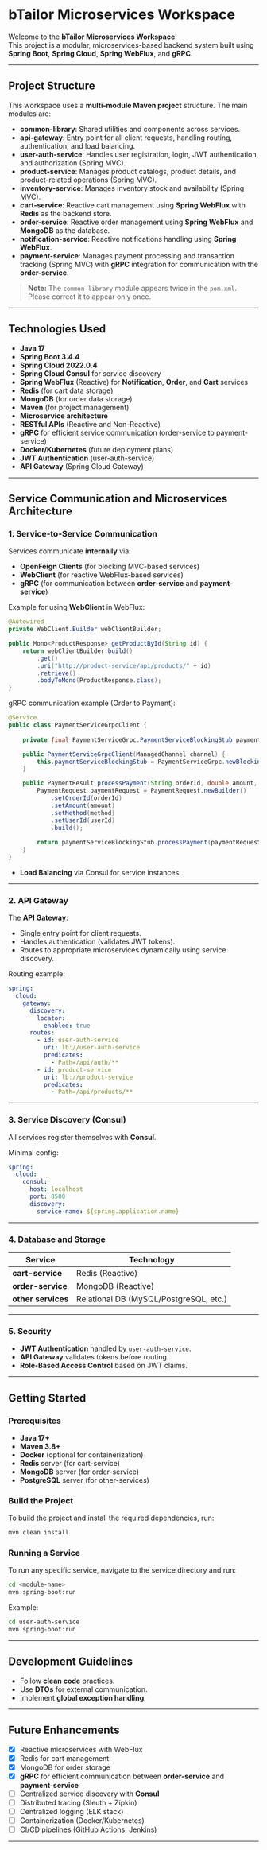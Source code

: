
# **bTailor Microservices Workspace**

Welcome to the **bTailor Microservices Workspace**!  
This project is a modular, microservices-based backend system built using **Spring Boot**, **Spring Cloud**, **Spring WebFlux**, and **gRPC**.

---

## **Project Structure**

This workspace uses a **multi-module Maven project** structure. The main modules are:

- **common-library**: Shared utilities and components across services.
- **api-gateway**: Entry point for all client requests, handling routing, authentication, and load balancing.
- **user-auth-service**: Handles user registration, login, JWT authentication, and authorization (Spring MVC).
- **product-service**: Manages product catalogs, product details, and product-related operations (Spring MVC).
- **inventory-service**: Manages inventory stock and availability (Spring MVC).
- **cart-service**: Reactive cart management using **Spring WebFlux** with **Redis** as the backend store.
- **order-service**: Reactive order management using **Spring WebFlux** and **MongoDB** as the database.
- **notification-service**: Reactive notifications handling using **Spring WebFlux**.
- **payment-service**: Manages payment processing and transaction tracking (Spring MVC) with **gRPC** integration for communication with the **order-service**.

> **Note:** The `common-library` module appears twice in the `pom.xml`. Please correct it to appear only once.

---

## **Technologies Used**

- **Java 17**
- **Spring Boot 3.4.4**
- **Spring Cloud 2022.0.4**
- **Spring Cloud Consul** for service discovery
- **Spring WebFlux** (Reactive) for **Notification**, **Order**, and **Cart** services
- **Redis** (for cart data storage)
- **MongoDB** (for order data storage)
- **Maven** (for project management)
- **Microservice architecture**
- **RESTful APIs** (Reactive and Non-Reactive)
- **gRPC** for efficient service communication (order-service to payment-service)
- **Docker/Kubernetes** (future deployment plans)
- **JWT Authentication** (user-auth-service)
- **API Gateway** (Spring Cloud Gateway)

---

## **Service Communication and Microservices Architecture**

### **1. Service-to-Service Communication**

Services communicate **internally** via:

- **OpenFeign Clients** (for blocking MVC-based services)
- **WebClient** (for reactive WebFlux-based services)
- **gRPC** (for communication between **order-service** and **payment-service**)

Example for using **WebClient** in WebFlux:

```java
@Autowired
private WebClient.Builder webClientBuilder;

public Mono<ProductResponse> getProductById(String id) {
    return webClientBuilder.build()
        .get()
        .uri("http://product-service/api/products/" + id)
        .retrieve()
        .bodyToMono(ProductResponse.class);
}
```

gRPC communication example (Order to Payment):

```java
@Service
public class PaymentServiceGrpcClient {
    
    private final PaymentServiceGrpc.PaymentServiceBlockingStub paymentServiceBlockingStub;

    public PaymentServiceGrpcClient(ManagedChannel channel) {
        this.paymentServiceBlockingStub = PaymentServiceGrpc.newBlockingStub(channel);
    }

    public PaymentResult processPayment(String orderId, double amount, String method, long userId) {
        PaymentRequest paymentRequest = PaymentRequest.newBuilder()
            .setOrderId(orderId)
            .setAmount(amount)
            .setMethod(method)
            .setUserId(userId)
            .build();
        
        return paymentServiceBlockingStub.processPayment(paymentRequest);
    }
}
```

- **Load Balancing** via Consul for service instances.

---

### **2. API Gateway**

The **API Gateway**:

- Single entry point for client requests.
- Handles authentication (validates JWT tokens).
- Routes to appropriate microservices dynamically using service discovery.

Routing example:

```yaml
spring:
  cloud:
    gateway:
      discovery:
        locator:
          enabled: true
      routes:
        - id: user-auth-service
          uri: lb://user-auth-service
          predicates:
            - Path=/api/auth/**
        - id: product-service
          uri: lb://product-service
          predicates:
            - Path=/api/products/**
```

---

### **3. Service Discovery (Consul)**

All services register themselves with **Consul**.

Minimal config:

```yaml
spring:
  cloud:
    consul:
      host: localhost
      port: 8500
      discovery:
        service-name: ${spring.application.name}
```

---

### **4. Database and Storage**

| Service           | Technology        |
|-------------------|-------------------|
| **cart-service**   | Redis (Reactive)  |
| **order-service**  | MongoDB (Reactive)|
| **other services** | Relational DB (MySQL/PostgreSQL, etc.) |

---

### **5. Security**

- **JWT Authentication** handled by `user-auth-service`.
- **API Gateway** validates tokens before routing.
- **Role-Based Access Control** based on JWT claims.

---

## **Getting Started**

### **Prerequisites**

- **Java 17+**
- **Maven 3.8+**
- **Docker** (optional for containerization)
- **Redis** server (for cart-service)
- **MongoDB** server (for order-service)
- **PostgreSQL** server (for other-services)

### **Build the Project**

To build the project and install the required dependencies, run:

```bash
mvn clean install
```

### **Running a Service**

To run any specific service, navigate to the service directory and run:

```bash
cd <module-name>
mvn spring-boot:run
```

Example:

```bash
cd user-auth-service
mvn spring-boot:run
```

---

## **Development Guidelines**

- Follow **clean code** practices.
- Use **DTOs** for external communication.
- Implement **global exception handling**.


---

## **Future Enhancements**

- [x] Reactive microservices with WebFlux
- [x] Redis for cart management
- [x] MongoDB for order storage
- [x] **gRPC** for efficient communication between **order-service** and **payment-service**
- [ ] Centralized service discovery with **Consul**
- [ ] Distributed tracing (Sleuth + Zipkin)
- [ ] Centralized logging (ELK stack)
- [ ] Containerization (Docker/Kubernetes)
- [ ] CI/CD pipelines (GitHub Actions, Jenkins)

---


